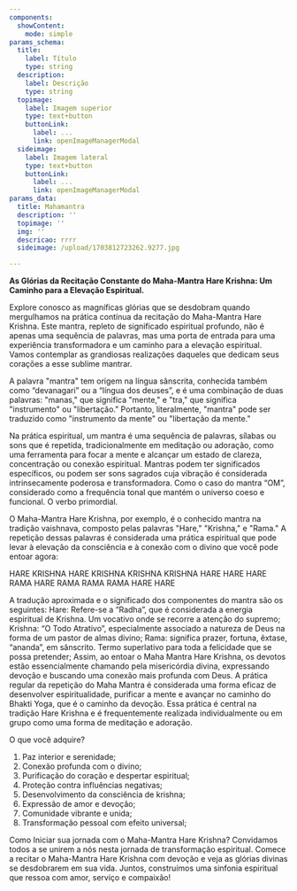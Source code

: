 ```yaml
---
components:
  showContent:
    mode: simple
params_schema:
  title:
    label: Título
    type: string
  description:
    label: Descrição
    type: string
  topimage:
    label: Imagem superior
    type: text+button
    buttonLink:
      label: ...
      link: openImageManagerModal
  sideimage:
    label: Imagem lateral
    type: text+button
    buttonLink:
      label: ...
      link: openImageManagerModal
params_data:
  title: Mahamantra
  description: ''
  topimage: ''
  img: ''
  descricao: rrrr
  sideimage: /upload/1703812723262.9277.jpg

---
```


**As Glórias da Recitação Constante do Maha-Mantra Hare Krishna: Um Caminho para a Elevação Espiritual.**

Explore conosco as magníficas glórias que se desdobram quando mergulhamos na prática contínua da recitação do Maha-Mantra Hare Krishna. Este mantra, repleto de significado espiritual profundo, não é apenas uma sequência de palavras, mas uma porta de entrada para uma experiência transformadora e um caminho para a elevação espiritual. Vamos contemplar as grandiosas realizações daqueles que dedicam seus corações a esse sublime mantrar.

A palavra "mantra" tem origem na língua sânscrita, conhecida também como “devanagari” ou a “língua dos deuses”, e é uma combinação de duas palavras: "manas," que significa "mente," e "tra," que significa "instrumento" ou "libertação." Portanto, literalmente, "mantra" pode ser traduzido como "instrumento da mente" ou "libertação da mente."

Na prática espiritual, um mantra é uma sequência de palavras, sílabas ou sons que é repetida, tradicionalmente em meditação ou adoração, como uma ferramenta para focar a mente e alcançar um estado de clareza, concentração ou conexão espiritual. Mantras podem ter significados específicos, ou podem ser sons sagrados cuja vibração é considerada intrinsecamente poderosa e transformadora. Como o caso do mantra “OM”, considerado como a frequência tonal que mantém o universo coeso e funcional. O verbo primordial.

O Maha-Mantra Hare Krishna, por exemplo, é o conhecido mantra na tradição vaishnava, composto pelas palavras "Hare," "Krishna," e "Rama." A repetição dessas palavras é considerada uma prática espiritual que pode levar à elevação da consciência e à conexão com o divino que você pode entoar agora:

HARE KRISHNA HARE KRISHNA
KRISHNA KRISHNA HARE HARE
HARE RAMA HARE RAMA
RAMA RAMA HARE HARE

A tradução aproximada e o significado dos componentes do mantra são os seguintes:
Hare: Refere-se a “Radha”, que é considerada a energia espiritual de Krishna. Um vocativo onde se recorre a atenção do supremo; 
Krishna: “O Todo Atrativo”, especialmente associado a natureza de Deus na forma de um pastor de almas divino;
Rama: significa prazer, fortuna, êxtase, “ananda”, em sânscrito. Termo superlativo para toda a felicidade que se possa pretender;
Assim, ao entoar o Maha Mantra Hare Krishna, os devotos estão essencialmente chamando pela misericórdia divina, expressando devoção e buscando uma conexão mais profunda com Deus. A prática regular da repetição do Maha Mantra é considerada uma forma eficaz de desenvolver espiritualidade, purificar a mente e avançar no caminho do Bhakti Yoga, que é o caminho da devoção. Essa prática é central na tradição Hare Krishna e é frequentemente realizada individualmente ou em grupo como uma forma de meditação e adoração.

O que você adquire?
1. Paz interior e serenidade;
2. Conexão profunda com o divino; 
3. Purificação do coração e despertar espiritual;
4. Proteção contra influências negativas;
5. Desenvolvimento da consciência de krishna;
6. Expressão de amor e devoção;
7. Comunidade vibrante e unida;
8. Transformação pessoal com efeito universal;

Como Iniciar sua jornada com o Maha-Mantra Hare Krishna?
Convidamos todos a se unirem a nós nesta jornada de transformação espiritual. Comece a recitar o Maha-Mantra Hare Krishna com devoção e veja as glórias divinas se desdobrarem em sua vida. 
Juntos, construímos uma sinfonia espiritual que ressoa com amor, serviço e compaixão!